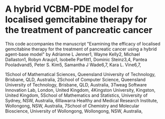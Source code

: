 # A hybrid VCBM-PDE model for localised gemcitabine therapy for the treatment of pancreatic cancer
This code accompanies the manuscript "Examining the efficacy of localised gemcitabine therapy for the treatment of pancreatic cancer using a hybrid agent-base model" by Adrianne L Jenner1, Wayne Kelly2, Michael Dallaston1, Robyn Araujo1, Isobelle Parfitt1, Dominic Steinz3,4, Pantea Pooladvand5, Peter S. Kim5, Samantha J Wade6,7, Kara L. Vine6,7,

1School of Mathematical Sciences, Queensland University of Technology, Brisbane, QLD, Australia,
2School of Computer Science, Queensland University of Technology, Brisbane, QLD, Australia,
3Tweag Software Innovation Lab, London, United Kingdom,
4Kingston University, Kingston, United Kingdom,
5School of Mathematics and Statistics, University of Sydney, NSW, Australia,
6Illawarra Healthy and Medical Research Institute, Wollongong, NSW, Australia,
7School of Chemistry and Molecular Bioscience, University of Wollongong, Wollongong, NSW, Australia, 

